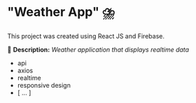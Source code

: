 # "Weather App" ⛈️ 

This project was created using React JS and Firebase.

📌 **Description:** *Weather application that displays realtime data*

- api
- axios
- realtime
- responsive design
- [ ... ]
